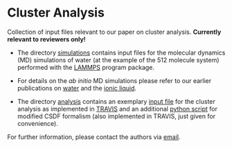 # Cluster Analysis
Collection of input files relevant to our paper on cluster analysis. **Currently relevant to reviewers only!**

* The directory [simulations](simulations/) contains input files for the molecular dynamics (MD) simulations of water (at the example of the 512 molecule system) performed with the [LAMMPS](http://lammps.sandia.gov/) program package.

* For details on the *ab initio* MD simulations please refer to our earlier publications on [water](https://doi.org/10.1524/zpch.2012.0327) and the [ionic liquid](https://doi.org/10.1063/1.4887082).

* The directory [analysis](analysis/) contains an exemplary [input file](analysis/input.txt) for the cluster analysis as implemented in [TRAVIS](http://www.travis-analyzer.de/) and an additional [python script](analysis/csdf_formalism.py) for modified CSDF formalism (also implemented in TRAVIS, just given for convenience).



For further information, please contact the authors via [email](mailto:kirchner@thch.uni-bonn.de).

